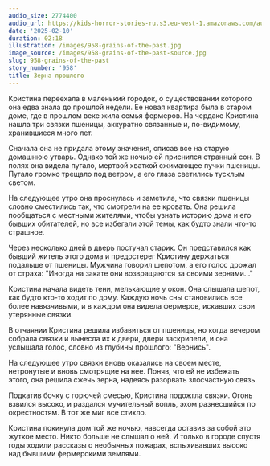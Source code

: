 ```yaml
---
audio_size: 2774400
audio_url: https://kids-horror-stories-ru.s3.eu-west-1.amazonaws.com/audio/958-grains-of-the-past.mp3
date: '2025-02-10'
duration: 02:18
illustration: /images/958-grains-of-the-past.jpg
image_source: /images/958-grains-of-the-past-source.jpg
slug: 958-grains-of-the-past
story_number: '958'
title: Зерна прошлого
---
```


Кристина переехала в маленький городок, о существовании которого она едва знала до прошлой недели. Ее новая квартира была в старом доме, где в прошлом веке жила семья фермеров. На чердаке Кристина нашла три связки пшеницы, аккуратно связанные и, по-видимому, хранившиеся много лет.

Сначала она не придала этому значения, списав все на старую домашнюю утварь. Однако той же ночью ей приснился странный сон. В полях она видела пугало, мертвой хваткой сжимающее пучки пшеницы. Пугало громко трещало под ветром, а его глаза светились тусклым светом.

На следующее утро она проснулась и заметила, что связки пшеницы словно сместились так, что смотрели на ее кровать. Она решила пообщаться с местными жителями, чтобы узнать историю дома и его бывших обитателей, но все избегали этой темы, как будто знали что-то страшное.

Через несколько дней в дверь постучал старик. Он представился как бывший житель этого дома и предостерег Кристину держаться подальше от пшеницы. Мужчина говорил шепотом, а его голос дрожал от страха: "Иногда на закате они возвращаются за своими зернами..."

Кристина начала видеть тени, мелькающие у окон. Она слышала шепот, как будто кто-то ходит по дому. Каждую ночь сны становились все более навязчивыми, и в каждом она видела фермеров, искавших свои утерянные связки.

В отчаянии Кристина решила избавиться от пшеницы, но когда вечером собрала связки и вынесла их к двери, двери заскрипели, и она услышала голос, словно из глубины прошлого: "Вернись".

На следующее утро связки вновь оказались на своем месте, нетронутые и вновь смотрящие на нее. Поняв, что ей не избежать этого, она решила сжечь зерна, надеясь разорвать злосчастную связь.

Подкатив бочку с горючей смесью, Кристина подожгла связки. Огонь взвился высоко, и раздался мучительный вопль, эхом разнесшийся по окрестностям. В тот же миг все стихло.

Кристина покинула дом той же ночью, навсегда оставив за собой это жуткое место. Никто больше не слышал о ней. И только в городе спустя годы ходили рассказы о необычных пожарах, вспыхивавших высоко над бывшими фермерскими землями.
